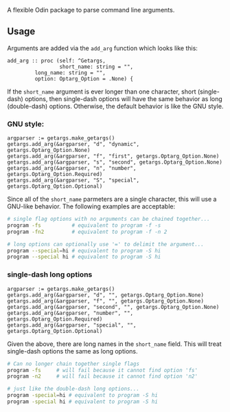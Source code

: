 A flexible Odin package to parse command line arguments.

## Usage

Arguments are added via the `add_arg` function which looks like this:

```odin
add_arg :: proc (self: ^Getargs,
                 short_name: string = "",
		 long_name: string = "",
		 option: Optarg_Option = .None) {
```

If the `short_name` argument is ever longer than one character, short (single-dash)
options, then single-dash options will have the same behavior as long (double-dash)
options.  Otherwise, the default behavior is like the GNU style.

### GNU style:

```odin
argparser := getargs.make_getargs()
getargs.add_arg(&argparser, "d", "dynamic", getargs.Optarg_Option.None)
getargs.add_arg(&argparser, "f", "first", getargs.Optarg_Option.None)
getargs.add_arg(&argparser, "s", "second", getargs.Optarg_Option.None)
getargs.add_arg(&argparser, "n", "number", getargs.Optarg_Option.Required)
getargs.add_arg(&argparser, "S", "special", getargs.Optarg_Option.Optional)
```

Since all of the `short_name` parmeters are a single character, this will use a GNU-like
behavior.  The following examples are acceptable:

```sh
# single flag options with no arguments can be chained together...
program -fs          # equivalent to program -f -s
program -fn2         # equivalent to program -f -n 2

# long options can optionally use '=' to delimit the argument...
program --special=hi # equivalent to program -S hi
program --special hi # equivalent to program -S hi
```


### single-dash long options

```odin
argparser := getargs.make_getargs()
getargs.add_arg(&argparser, "d", "", getargs.Optarg_Option.None)
getargs.add_arg(&argparser, "f", "", getargs.Optarg_Option.None)
getargs.add_arg(&argparser, "second", "", getargs.Optarg_Option.None)
getargs.add_arg(&argparser, "number", "", getargs.Optarg_Option.Required)
getargs.add_arg(&argparser, "special", "", getargs.Optarg_Option.Optional)
```

Given the above, there are long names in the `short_name` field. This will
treat single-dash options the same as long options.

```sh
# Can no longer chain together single flags
program -fs     # will fail because it cannot find option 'fs'
program -n2     # will fail because it cannot find option 'n2'

# just like the double-dash long options...
program -special=hi # equivalent to program -S hi
program -special hi # equivalent to program -S hi
```
